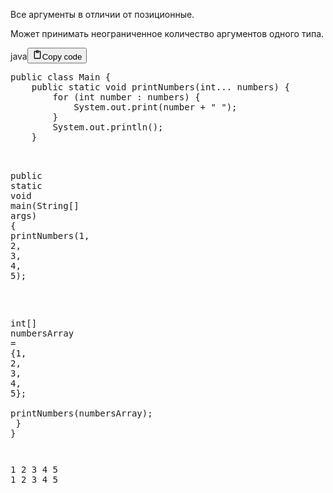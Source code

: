 <p>Все аргументы в отличии от <a target="_self" href="?Languages/Python/" class="wikilink"></a> позиционные.</p>
<p>Может принимать неограниченное количество аргументов одного типа.</p>
<div class="code_element"><div class="lang_line"><text>java</text><button class="copy_code_button" onclick="CopyCode(this)"><svg style="width: 1.2em;height: 1.2em;" aria-hidden="true" xmlns="http://www.w3.org/2000/svg" fill="none" viewBox="0 0 24 24"><path stroke="currentColor" stroke-linecap="round" stroke-linejoin="round" stroke-width="2" d="M15 4h3a1 1 0 0 1 1 1v15a1 1 0 0 1-1 1H6a1 1 0 0 1-1-1V5a1 1 0 0 1 1-1h3m0 3h6m-5-4v4h4V3h-4Z"/></svg><text>Copy code</text></button></div><div class="code language-java"><div class="highlight"><pre><span></span><span class="kd">public</span><span class="w"> </span><span class="kd">class</span> <span class="nc">Main</span><span class="w"> </span><span class="p">{</span>
<span class="w">    </span><span class="kd">public</span><span class="w"> </span><span class="kd">static</span><span class="w"> </span><span class="kt">void</span><span class="w"> </span><span class="nf">printNumbers</span><span class="p">(</span><span class="kt">int</span><span class="p">...</span><span class="w"> </span><span class="n">numbers</span><span class="p">)</span><span class="w"> </span><span class="p">{</span>
<span class="w">        </span><span class="k">for</span><span class="w"> </span><span class="p">(</span><span class="kt">int</span><span class="w"> </span><span class="n">number</span><span class="w"> </span><span class="p">:</span><span class="w"> </span><span class="n">numbers</span><span class="p">)</span><span class="w"> </span><span class="p">{</span>
<span class="w">            </span><span class="n">System</span><span class="p">.</span><span class="na">out</span><span class="p">.</span><span class="na">print</span><span class="p">(</span><span class="n">number</span><span class="w"> </span><span class="o">+</span><span class="w"> </span><span class="s">&quot; &quot;</span><span class="p">);</span>
<span class="w">        </span><span class="p">}</span>
<span class="w">        </span><span class="n">System</span><span class="p">.</span><span class="na">out</span><span class="p">.</span><span class="na">println</span><span class="p">();</span>
<span class="w">    </span><span class="p">}</span>

<span class="w">    </span><span class="kd">public</span><span class="w"> </span><span class="kd">static</span><span class="w"> </span><span class="kt">void</span><span class="w"> </span><span class="nf">main</span><span class="p">(</span><span class="n">String</span><span class="o">[]</span><span class="w"> </span><span class="n">args</span><span class="p">)</span><span class="w"> </span><span class="p">{</span>
<span class="w">        </span><span class="n">printNumbers</span><span class="p">(</span><span class="mi">1</span><span class="p">,</span><span class="w"> </span><span class="mi">2</span><span class="p">,</span><span class="w"> </span><span class="mi">3</span><span class="p">,</span><span class="w"> </span><span class="mi">4</span><span class="p">,</span><span class="w"> </span><span class="mi">5</span><span class="p">);</span>

<span class="w">        </span><span class="kt">int</span><span class="o">[]</span><span class="w"> </span><span class="n">numbersArray</span><span class="w"> </span><span class="o">=</span><span class="w"> </span><span class="p">{</span><span class="mi">1</span><span class="p">,</span><span class="w"> </span><span class="mi">2</span><span class="p">,</span><span class="w"> </span><span class="mi">3</span><span class="p">,</span><span class="w"> </span><span class="mi">4</span><span class="p">,</span><span class="w"> </span><span class="mi">5</span><span class="p">};</span>
<span class="w">        </span><span class="n">printNumbers</span><span class="p">(</span><span class="n">numbersArray</span><span class="p">);</span>
<span class="w">    </span><span class="p">}</span>
<span class="p">}</span>
</pre></div></div></div>

<div style="width:max-content;"><div class="code" style="border-radius:.375rem .375rem;"><div class="highlight"><pre><div class="highlight"><pre><span></span><span class="mi">1</span><span class="w"> </span><span class="mi">2</span><span class="w"> </span><span class="mi">3</span><span class="w"> </span><span class="mi">4</span><span class="w"> </span><span class="mi">5</span><br><span class="mi">1</span><span class="w"> </span><span class="mi">2</span><span class="w"> </span><span class="mi">3</span><span class="w"> </span><span class="mi">4</span><span class="w"> </span><span class="mi">5</span><br></pre></div></pre></div></div></div>